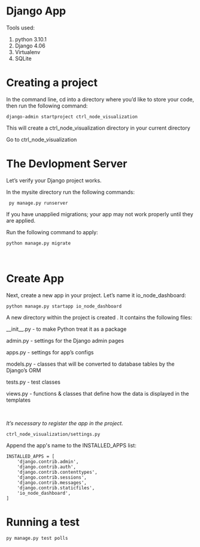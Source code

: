 # Django App

Tools used:

1. python 3.10.1  
2. Django 4.06  
3. Virtualenv  
4. SQLite  


# Creating a project

In the command line, cd into a directory where you’d like to store your code, then run the following command:

```
django-admin startproject ctrl_node_visualization 
```

This will create a ctrl_node_visualization directory in your current directory

Go to ctrl_node_visualization

# The Devlopment Server

Let’s verify your Django project works.

In the mysite directory run the following commands:

```
 py manage.py runserver
```

If you have unapplied migrations; your app may not work properly until they are applied.

Run the following command to apply:

```
python manage.py migrate
```
&nbsp; 

# Create App  

Next, create a new app in your project. Let’s name it io_node_dashboard:

```
python manage.py startapp io_node_dashboard
```

A new directory within the project is created . It contains the following files:

\_\_init_\_\.py - to make Python treat it as a package

admin.py - settings for the Django admin pages

apps.py - settings for app’s configs

models.py - classes that will be converted to database tables by the Django’s ORM

tests.py - test classes

views.py - functions & classes that define how the data is displayed in the templates

&nbsp;    

*It’s necessary to register the app in the project.*

```ctrl_node_visualization/settings.py```

Append the app's name to the INSTALLED_APPS list:

```
INSTALLED_APPS = [
    'django.contrib.admin',
    'django.contrib.auth',
    'django.contrib.contenttypes',
    'django.contrib.sessions',
    'django.contrib.messages',
    'django.contrib.staticfiles',
    'io_node_dashboard',
]
```
# Running a test

```
py manage.py test polls
```
